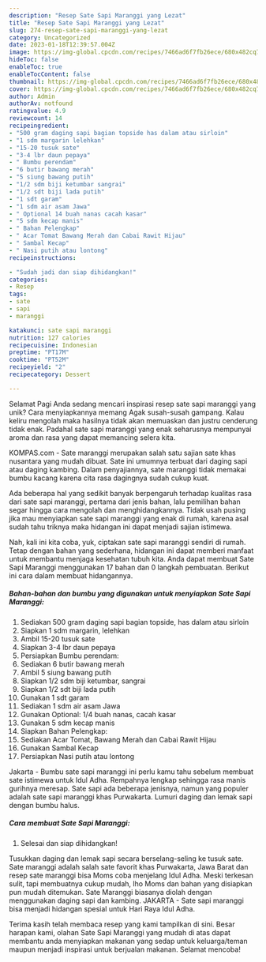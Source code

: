 ```yaml
---
description: "Resep Sate Sapi Maranggi yang Lezat"
title: "Resep Sate Sapi Maranggi yang Lezat"
slug: 274-resep-sate-sapi-maranggi-yang-lezat
category: Uncategorized
date: 2023-01-18T12:39:57.004Z
image: https://img-global.cpcdn.com/recipes/7466ad6f7fb26ece/680x482cq70/sate-sapi-maranggi-foto-resep-utama.jpg
hideToc: false
enableToc: true
enableTocContent: false
thumbnail: https://img-global.cpcdn.com/recipes/7466ad6f7fb26ece/680x482cq70/sate-sapi-maranggi-foto-resep-utama.jpg
cover: https://img-global.cpcdn.com/recipes/7466ad6f7fb26ece/680x482cq70/sate-sapi-maranggi-foto-resep-utama.jpg
author: Admin
authorAv: notfound
ratingvalue: 4.9
reviewcount: 14
recipeingredient:
- "500 gram daging sapi bagian topside has dalam atau sirloin"
- "1 sdm margarin lelehkan"
- "15-20 tusuk sate"
- "3-4 lbr daun pepaya"
- " Bumbu perendam"
- "6 butir bawang merah"
- "5 siung bawang putih"
- "1/2 sdm biji ketumbar sangrai"
- "1/2 sdt biji lada putih"
- "1 sdt garam"
- "1 sdm air asam Jawa"
- " Optional 14 buah nanas cacah kasar"
- "5 sdm kecap manis"
- " Bahan Pelengkap"
- " Acar Tomat Bawang Merah dan Cabai Rawit Hijau"
- " Sambal Kecap"
- " Nasi putih atau lontong"
recipeinstructions:

- "Sudah jadi dan siap dihidangkan!"
categories:
- Resep
tags:
- sate
- sapi
- maranggi

katakunci: sate sapi maranggi 
nutrition: 127 calories
recipecuisine: Indonesian
preptime: "PT17M"
cooktime: "PT52M"
recipeyield: "2"
recipecategory: Dessert

---
```



Selamat Pagi Anda sedang mencari inspirasi resep sate sapi maranggi yang unik? Cara menyiapkannya memang Agak susah-susah gampang. Kalau keliru mengolah maka hasilnya tidak akan memuaskan dan justru cenderung tidak enak. Padahal sate sapi maranggi yang enak seharusnya mempunyai aroma dan rasa yang dapat memancing selera kita.


KOMPAS.com - Sate maranggi merupakan salah satu sajian sate khas nusantara yang mudah dibuat. Sate ini umumnya terbuat dari daging sapi atau daging kambing. Dalam penyajiannya, sate maranggi tidak memakai bumbu kacang karena cita rasa dagingnya sudah cukup kuat.

Ada beberapa hal yang sedikit banyak berpengaruh terhadap kualitas rasa dari sate sapi maranggi, pertama dari jenis bahan, lalu pemilihan bahan segar hingga cara mengolah dan menghidangkannya. Tidak usah pusing jika mau menyiapkan sate sapi maranggi yang enak di rumah, karena asal sudah tahu triknya maka hidangan ini dapat menjadi sajian istimewa.


Nah, kali ini kita coba, yuk, ciptakan sate sapi maranggi sendiri di rumah. Tetap dengan bahan yang sederhana, hidangan ini dapat memberi manfaat untuk membantu menjaga kesehatan tubuh kita. Anda dapat membuat Sate Sapi Maranggi menggunakan 17 bahan dan 0 langkah pembuatan. Berikut ini cara dalam membuat hidangannya.

<!--inarticleads1-->

##### Bahan-bahan dan bumbu yang digunakan untuk menyiapkan Sate Sapi Maranggi:

1. Sediakan 500 gram daging sapi bagian topside, has dalam atau sirloin
1. Siapkan 1 sdm margarin, lelehkan
1. Ambil 15-20 tusuk sate
1. Siapkan 3-4 lbr daun pepaya
1. Persiapkan  Bumbu perendam:
1. Sediakan 6 butir bawang merah
1. Ambil 5 siung bawang putih
1. Siapkan 1/2 sdm biji ketumbar, sangrai
1. Siapkan 1/2 sdt biji lada putih
1. Gunakan 1 sdt garam
1. Sediakan 1 sdm air asam Jawa
1. Gunakan  Optional: 1/4 buah nanas, cacah kasar
1. Gunakan 5 sdm kecap manis
1. Siapkan  Bahan Pelengkap:
1. Sediakan  Acar Tomat, Bawang Merah dan Cabai Rawit Hijau
1. Gunakan  Sambal Kecap
1. Persiapkan  Nasi putih atau lontong


Jakarta - Bumbu sate sapi maranggi ini perlu kamu tahu sebelum membuat sate istimewa untuk Idul Adha. Rempahnya lengkap sehingga rasa manis gurihnya meresap. Sate sapi ada beberapa jenisnya, namun yang populer adalah sate sapi maranggi khas Purwakarta. Lumuri daging dan lemak sapi dengan bumbu halus. 

<!--inarticleads2-->

##### Cara membuat Sate Sapi Maranggi:


1. Selesai dan siap dihidangkan!

Tusukkan daging dan lemak sapi secara berselang-seling ke tusuk sate. Sate maranggi adalah salah sate favorit khas Purwakarta, Jawa Barat dan resep sate maranggi bisa Moms coba menjelang Idul Adha. Meski terkesan sulit, tapi membuatnya cukup mudah, lho Moms dan bahan yang disiapkan pun mudah ditemukan. Sate Maranggi biasanya diolah dengan menggunakan daging sapi dan kambing. JAKARTA - Sate sapi maranggi bisa menjadi hidangan spesial untuk Hari Raya Idul Adha. 

Terima kasih telah membaca resep yang kami tampilkan di sini. Besar harapan kami, olahan Sate Sapi Maranggi yang mudah di atas dapat membantu anda menyiapkan makanan yang sedap untuk keluarga/teman maupun menjadi inspirasi untuk berjualan makanan. Selamat mencoba!

